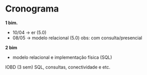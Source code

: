 # Cronograma

**1 bim.**
* 10/04 -> er (5.0)
* 08/05 -> modelo relacional (5.0)
 obs: com consulta/presencial

**2 bim**
* modelo relacional e implementação física (SQL)


IOBD (3 sem)
SQL, consultas, conectividade e etc.
